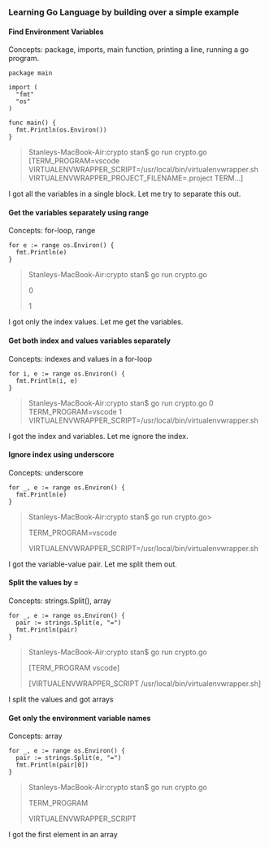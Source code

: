 ### Learning Go Language by building over a simple example

#### Find Environment Variables
Concepts: package, imports, main function, printing a line, running a go program.

    package main

    import (
      "fmt"
      "os"
    )

    func main() {
      fmt.Println(os.Environ())
    }
>Stanleys-MacBook-Air:crypto stan$ go run crypto.go
[TERM_PROGRAM=vscode VIRTUALENVWRAPPER_SCRIPT=/usr/local/bin/virtualenvwrapper.sh VIRTUALENVWRAPPER_PROJECT_FILENAME=.project TERM...]

I got all the variables in a single block. Let me try to separate this out.

#### Get the variables separately using range
Concepts: for-loop, range

    for e := range os.Environ() {
      fmt.Println(e)
    }
>Stanleys-MacBook-Air:crypto stan$ go run crypto.go 
>
>0
>
>1

I got only the index values. Let me get the variables.

#### Get both index and values variables separately
Concepts: indexes and values in a for-loop

    for i, e := range os.Environ() {
      fmt.Println(i, e)
    }
>Stanleys-MacBook-Air:crypto stan$ go run crypto.go
0 TERM_PROGRAM=vscode
1 VIRTUALENVWRAPPER_SCRIPT=/usr/local/bin/virtualenvwrapper.sh

I got the index and variables. Let me ignore the index.

#### Ignore index using underscore
Concepts: underscore

    for _, e := range os.Environ() {
      fmt.Println(e)
    }
>Stanleys-MacBook-Air:crypto stan$ go run crypto.go>
>
>TERM_PROGRAM=vscode
>
>VIRTUALENVWRAPPER_SCRIPT=/usr/local/bin/virtualenvwrapper.sh

I got the variable-value pair. Let me split them out.

#### Split the values by = 
Concepts: strings.Split(), array

    for _, e := range os.Environ() {
      pair := strings.Split(e, "=")
      fmt.Println(pair)
    }
>Stanleys-MacBook-Air:crypto stan$ go run crypto.go
>
>[TERM_PROGRAM vscode]
>
>[VIRTUALENVWRAPPER_SCRIPT /usr/local/bin/virtualenvwrapper.sh]

I split the values and got arrays

#### Get only the environment variable names
Concepts: array

    for _, e := range os.Environ() {
      pair := strings.Split(e, "=")
      fmt.Println(pair[0])
    }
>Stanleys-MacBook-Air:crypto stan$ go run crypto.go
>
>TERM_PROGRAM
>
>VIRTUALENVWRAPPER_SCRIPT

I got the first element in an array
